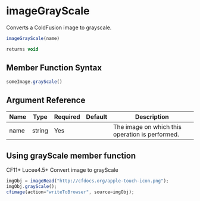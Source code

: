 # imageGrayScale

 Converts a ColdFusion image to grayscale.

```javascript
imageGrayScale(name)
```

```javascript
returns void
```

## Member Function Syntax

```javascript
someImage.grayScale()
```

## Argument Reference

| Name | Type | Required | Default | Description |
| --- | --- | --- | --- | --- |
| name | string | Yes |  | The image on which this operation is performed. |

## Using grayScale member function

CF11+ Lucee4.5+ Convert image to grayScale

```javascript
imgObj = imageRead("http://cfdocs.org/apple-touch-icon.png");
imgObj.grayScale();
cfimage(action="writeToBrowser", source=imgObj);
```
